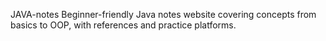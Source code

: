JAVA-notes
Beginner-friendly Java notes website covering concepts from basics to OOP, with references and practice platforms.
